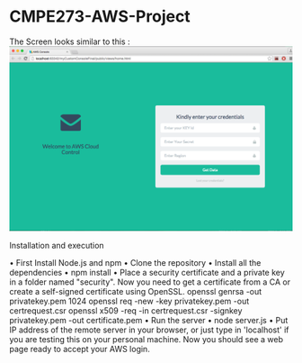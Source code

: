 # CMPE273-AWS-Project

The Screen looks similar to this :
![ScreenShot](/screenshots/awsConsoleScreenshot.png)

Installation and execution

•	First Install Node.js and npm
•	Clone the repository
•	Install all the dependencies
•	npm install
•	Place a security certificate and a private key in a folder named "security". Now you need to get a certificate from a CA or create a self-signed certificate using OpenSSL.
openssl genrsa -out privatekey.pem 1024
openssl req -new -key privatekey.pem -out certrequest.csr
openssl x509 -req -in certrequest.csr -signkey privatekey.pem -out certificate.pem
•	Run the server
•	node server.js
•	Put IP address of the remote server in your browser, or just type in 'localhost' if you are testing this on your personal machine. Now you should see a web page ready to accept your AWS login.
